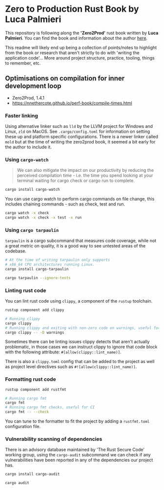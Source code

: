 # Zero to Production Rust Book by Luca Palmieri

<!-- Current Commit @ 2.1 -->

This repository is following along the **'Zero2Prod'** rust book written by **Luca Palmieri**. You can find the book and information about the author [here](https://www.zero2prod.com/).

This readme will likely end up being a collection of points/notes to highlight from the book or research that aren't strictly to do with 'writing the application code'... More around project structure, practice, tooling, things to remember, etc.

## Optimisations on compilation for inner development loop

- Zero2Prod, 1.4.1
- https://nnethercote.github.io/perf-book/compile-times.html

### Faster linking

Using alternative linker such as `lld` by the LLVM project for Windows and Linux, `zld` on MacOS. See `.cargo/config.toml` for information on setting these up and platform specific configurations. There is a newer linker called `mold` but at the time of writing the zero2prod book, it seemed a bit early for the author to include it.

<!-- TODO: Check out `mold` -->

### Using `cargo-watch`

> We can also mitigate the impact on our productivity by reducing the perceived compilation time - i.e. the
time you spend looking at your terminal waiting for cargo check or cargo run to complete.

```sh
cargo install cargo-watch
```

You can use cargo watch to perform cargo commands on file change, this includes chaining commands - such as check, test and run.

```sh
cargo watch -x check
cargo watch -x check -x test -x run
```

### Using `cargo tarpaulin`

`tarpaulin` is a cargo subcommand that measures code coverage, while not a great metric on quality, it is a good way to see untested areas of the codebase.

```sh
# At the time of writing tarpaulin only supports
# x86_64 CPU architectures running Linux.
cargo install cargo-tarpaulin
```

```sh
cargo tarpaulin --ignore-tests
```

### Linting rust code

You can lint rust code using `clippy`, a component of the `rustup` toolchain.

```sh
rustup component add clippy
```

```sh
# Running clippy
cargo clippy
# Running clippy and exiting with non-zero code on warnings, useful for CI
cargo clippy -- -D warnings
```

Sometimes there can be linting issues clippy detects that aren't actually problematic, in those cases we can instruct clippy to ignore that code block with the following attribute: `#[allow(clippy::lint_name)]`.

There is also a `clippy.toml` config that can be added to the project as well as project level directives such as `#![allow(clippy::lint_name)]`.


### Formatting rust code

```sh
rustup component add rustfmt
```

```sh
# Running cargo fmt
cargo fmt
# Running cargo fmt checks, useful for CI
cargo fmt -- --check
```

You can tune to the formatter to fit the project by adding a `rustfmt.toml` configuration file.

### Vulnerability scanning of dependencies

There is an advisory database maintained by 'The Rust Secure Code' working group, using the `cargo-audit` subcommand we can check if any vulnerabilities have been reported in any of the dependencies our project has.

```sh
cargo install cargo-audit
```

```sh
cargo audit
```

